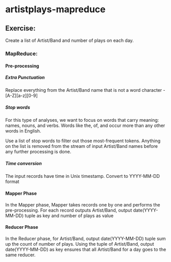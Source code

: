 # artistplays-mapreduce

## Exercise:
Create a list of Artist/Band and number of plays on each day.

### MapReduce:

#### Pre-processing

##### Extra Punctuation
Replace everything from the Artist/Band name that is not a word character - [A-Z][a-z][0-9]

##### Stop words
For this type of analyses, we want to focus on words that carry meaning: names, nouns, and verbs. Words like the, of, and occur more than any other words in English.

Use a list of stop words to filter out those most-frequent tokens. Anything on the list is removed from the stream of input Artist/Band names before any further processing is done.

##### Time conversion
The input records have time in Unix timestamp. Convert to YYYY-MM-DD format

#### Mapper Phase
In the Mapper phase, Mapper takes records one by one and performs the pre-processing. For each record outputs Artist/Band, output date(YYYY-MM-DD) tuple as key and number of plays as value

#### Reducer Phase
In the Reducer phase, for Artist/Band, output date(YYYY-MM-DD) tuple sum up the count of number of plays. Using the tuple of  Artist/Band, output date(YYYY-MM-DD) as key ensures that all Artist/Band for a day goes to the same reducer.
